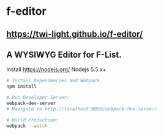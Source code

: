 # f-editor
https://twi-light.github.io/f-editor/
---
A WYSIWYG Editor for F-List.
---
Install https://nodejs.org/ Nodejs 5.5.x+
```bash
# Install Dependencies and Webpack
npm install
```


```bash
# Run Developer Server:
webpack-dev-server
# Navigate to http://localhost:8080/webpack-dev-server/
```


```bash
# Build Production:
webpack --watch
```

